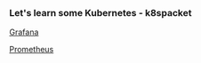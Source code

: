<br>

### Let's learn some Kubernetes - k8spacket

[Grafana]({{TRAFFIC_HOST1_31400}})

[Prometheus]({{TRAFFIC_HOST1_31401}})
